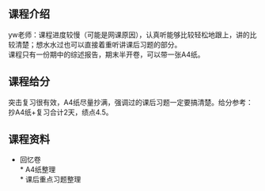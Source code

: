 课程介绍
---
yw老师：课程进度较慢（可能是网课原因），认真听能够比较轻松地跟上，讲的比较清楚；想水水过也可以直接着重听讲课后习题的部分。
<br>课程只有一份期中的综述报告，期末半开卷，可以带一张A4纸。

课程给分
----
突击复习很有效，A4纸尽量抄满，强调过的课后习题一定要搞清楚。给分参考：抄A4纸+复习合计2天，绩点4.5。

课程资料
---
* 回忆卷
<br>* A4纸整理
<br>* 课后重点习题整理

